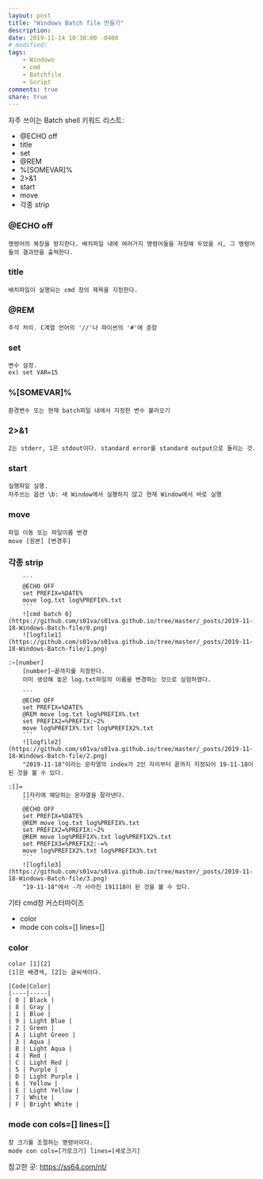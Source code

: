 ```yaml
---
layout: post
title: "Windows Batch file 만들기"
description:
date: 2019-11-14 10:30:00 -0400
# modified: 
tags: 
	- Windows
	- cmd
	- Batchfile
	- Script
comments: true
share: true
---
```



자주 쓰이는 Batch shell 키워드 리스트:
- @ECHO off
- title
- set
- @REM
- %[SOMEVAR]%
- 2>&1
- start
- move
- 각종 strip


### @ECHO off
	명령어의 복창을 방지한다. 배치파일 내에 여러가지 명령어들을 저장해 두었을 시, 그 명령어들의 결과만을 출력한다.

### title
	배치파일이 실행되는 cmd 창의 제목을 지정한다.

### @REM
	주석 처리. C계열 언어의 '//'나 파이썬의 '#'에 준함

### set
	변수 설정.
	ex) set VAR=15

### %[SOMEVAR]%
	환경변수 또는 현재 batch파일 내에서 지정한 변수 불러오기

### 2>&1
	2는 stderr, 1은 stdout이다. standard error를 standard output으로 돌리는 것.

### start
	실행파일 실행.
	자주쓰는 옵션 \b: 새 Window에서 실행하지 않고 현재 Window에서 바로 실행

### move
	파일 이동 또는 파일이름 변경
	move [원본] [변경후]

### 각종 strip
		```
		@ECHO OFF
		set PREFIX=%DATE%
		move log.txt log%PREFIX%.txt
		```
		![cmd batch 0](https://github.com/s01va/s01va.github.io/tree/master/_posts/2019-11-18-Windows-Batch-file/0.png)
		![logfile1](https://github.com/s01va/s01va.github.io/tree/master/_posts/2019-11-18-Windows-Batch-file/1.png)
	
	:~[number]
		[number]~끝까지를 지정한다.
		이미 생성해 놓은 log.txt파일의 이름을 변경하는 것으로 실험하였다.

		```
		@ECHO OFF
		set PREFIX=%DATE%
		@REM move log.txt log%PREFIX%.txt
		set PREFIX2=%PREFIX:~2%
		move log%PREFIX%.txt log%PREFIX2%.txt
		```
		![logfile2](https://github.com/s01va/s01va.github.io/tree/master/_posts/2019-11-18-Windows-Batch-file/2.png)
		"2019-11-18"이라는 문자열의 index가 2인 자리부터 끝까지 지정되어 19-11-18이 된 것을 볼 수 있다.

	:[]=
		[]자리에 해당하는 문자열을 잘라낸다.
		```
		@ECHO OFF
		set PREFIX=%DATE%
		@REM move log.txt log%PREFIX%.txt
		set PREFIX2=%PREFIX:~2%
		@REM move log%PREFIX%.txt log%PREFIX2%.txt
		set PREFIX3=%PREFIX2:-=%
		move log%PREFIX2%.txt log%PREFIX3%.txt
		```
		![logfile3](https://github.com/s01va/s01va.github.io/tree/master/_posts/2019-11-18-Windows-Batch-file/3.png)
		"19-11-18"에서 -가 사라진 191118이 된 것을 볼 수 있다.



기타 cmd창 커스터마이즈
- color
- mode con cols=[] lines=[]


### color
	color [1][2]
	[1]은 배경색, [2]는 글씨색이다.

	|Code|Color|
	|----|-----|
	| 0 | Black |
	| 8 | Gray |
	| 1 | Blue |
	| 9 | Light Blue |
	| 2 | Green |
	| A | Light Green |
	| 3 | Aqua |
	| B | Light Aqua |
	| 4 | Red |
	| C | Light Red |
	| 5 | Purple |
	| D | Light Purple |
	| 6 | Yellow |
	| E | Light Yellow |
	| 7 | White |
	| F | Bright White |


### mode con cols=[] lines=[]
	창 크기를 조절하는 명령어이다.
	mode con cols=[가로크기] lines=[세로크기]


참고한 곳: https://ss64.com/nt/